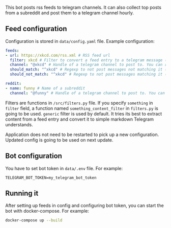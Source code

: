 This bot posts rss feeds to telegram channels.
It can also collect top posts from a subreddit and post them to a telegram channel hourly.

## Feed configuration

Configuration is stored in `data/config.yaml` file.
Example configuration:

```yaml
feeds:
- url: https://xkcd.com/rss.xml # RSS feed url 
  filter: xkcd # Filter to convert a feed entry to a telegram message (optional)
  channel: "@xkcd" # Handle of a telegram channel to post to. You can reuse same channel for multiple feeds.
  should_match: "^xkcd" # Regexp to not post messages not matching it (optional)
  should_not_match: "^xkcd" # Regexp to not post messages matching it (optional)

reddit:
- name: funny # Name of a subreddit
  channel: "@funny" # Handle of a telegram channel to post to. You can reuse same channel for multiple subreddits.
```

Filters are functions in `/src/filters.py` file.
If you specify `something` in `filter` field, a function named `something_content_filter` in `filters.py` is going to be used.
`generic` filter is used by default.
It tries its best to extract content from a feed entry and convert it to simple markdown Telegram understands.

Application does not need to be restarted to pick up a new configuration.
Updated config is going to be used on next update.

## Bot configuration

You have to set bot token in `data/.env` file.
For example:

```dotenv
TELEGRAM_BOT_TOKEN=my_telegram_bot_token
```

## Running it

After setting up feeds in config and configuring bot token, you can start the bot with docker-compose.
For example:

```sh
docker-compose up --build
```
